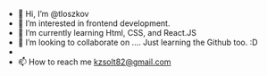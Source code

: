 - 👋 Hi, I’m @tloszkov
- 👀 I’m interested in frontend development.
- 🌱 I’m currently learning Html, CSS, and React.JS
- 💞️ I’m looking to collaborate on .... Just learning the Github too. :D
-
- 📫 How to reach me kzsolt82@gmail.com

<!---
tloszkov/tloszkov is a ✨ special ✨ repository because its `README.md` (this file) appears on your GitHub profile.
You can click the Preview link to take a look at your changes.
--->
